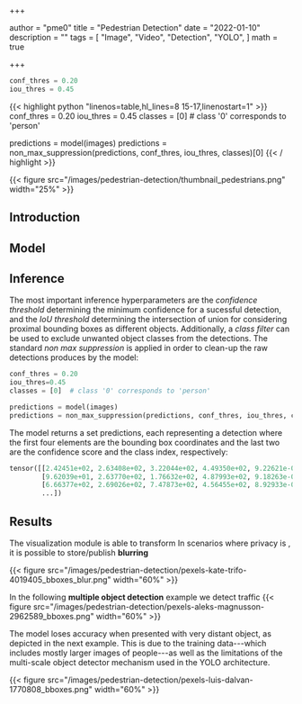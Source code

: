 +++

author = "pme0"
title = "Pedestrian Detection"
date = "2022-01-10"
description = ""
tags = [
    "Image", "Video",
    "Detection",
    "YOLO", 
]
math = true

+++

``` python
conf_thres = 0.20
iou_thres = 0.45
```

{{< highlight python "linenos=table,hl_lines=8 15-17,linenostart=1" >}}
conf_thres = 0.20
iou_thres = 0.45
classes = [0]  # class '0' corresponds to 'person'

predictions = model(images)
predictions = non_max_suppression(predictions, conf_thres, iou_thres, classes)[0]
{{< / highlight >}}



{{< figure src="/images/pedestrian-detection/thumbnail_pedestrians.png" width="25%" >}}


## Introduction



## Model


## Inference

The most important inference hyperparameters are the *confidence threshold* determining the minimum confidence for a sucessful detection, and the *IoU threshold* determining the intersection of union for considering proximal bounding boxes as different objects. Additionally, a *class filter* can be used to exclude unwanted object classes from the detections. The standard *non max suppression* is applied in order to clean-up the raw detections produces by the model:
```python
conf_thres = 0.20
iou_thres=0.45
classes = [0]  # class '0' corresponds to 'person'

predictions = model(images)
predictions = non_max_suppression(predictions, conf_thres, iou_thres, classes)[0]
```
The model returns a set predictions, each representing a detection where the first four elements are the bounding box coordinates and the last two are the confidence score and the class index, respectively:
```python
tensor([[2.42451e+02, 2.63408e+02, 3.22044e+02, 4.49350e+02, 9.22621e-01, 0.00000e+00],
        [9.62039e+01, 2.63770e+02, 1.76632e+02, 4.87993e+02, 9.18263e-01, 0.00000e+00],
        [6.66377e+02, 2.69026e+02, 7.47873e+02, 4.56455e+02, 8.92933e-01, 0.00000e+00],
        ...])
```



## Results

The visualization module is able to transform  In scenarios where privacy is , it is possible to store/publish   **blurring**

{{< figure src="/images/pedestrian-detection/pexels-kate-trifo-4019405_bboxes_blur.png" width="60%" >}}


In the following **multiple object detection** example we detect traffic 
{{< figure src="/images/pedestrian-detection/pexels-aleks-magnusson-2962589_bboxes.png" width="60%" >}}



The model loses accuracy when presented with very distant object, as depicted in the next example. This is due to the training data---which includes mostly larger images of people---as well as the limitations of the multi-scale object detector mechanism used in the YOLO architecture.

{{< figure src="/images/pedestrian-detection/pexels-luis-dalvan-1770808_bboxes.png" width="60%" >}}
 

